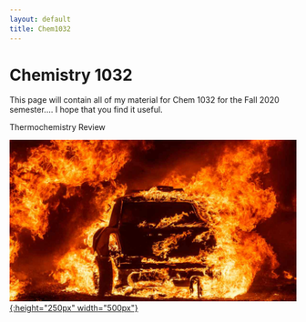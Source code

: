 ```yaml
---
layout: default
title: Chem1032
---
```

# Chemistry 1032
This page will contain all of my material for Chem 1032 for the Fall 2020 semester.... I hope that you find it useful.

Thermochemistry Review

[![thermochem](/images/thermochem.jpg){:height="250px" width="500px"}](Chem_1032_Thermochem_Review.pdf)
